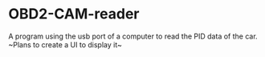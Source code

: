 # OBD2-CAM-reader
A program using the usb port of a computer to read the PID data of the car. ~Plans to create a UI to display it~
